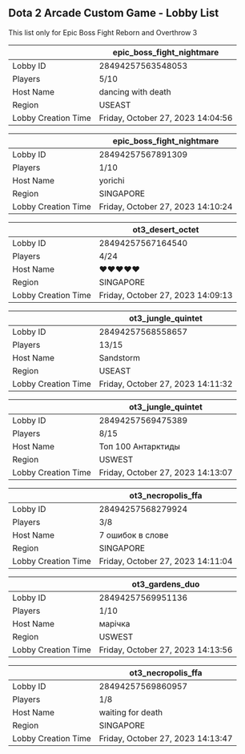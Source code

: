## Dota 2 Arcade Custom Game - Lobby List

This list only for Epic Boss Fight Reborn and Overthrow 3

|  | epic_boss_fight_nightmare |
| ------ | ------ |
| Lobby ID | 28494257563548053 |
| Players | 5/10 |
| Host Name | dancing with death |
| Region | USEAST |
| Lobby Creation Time | Friday, October 27, 2023 14:04:56 |


|  | epic_boss_fight_nightmare |
| ------ | ------ |
| Lobby ID | 28494257567891309 |
| Players | 1/10 |
| Host Name | yorichi |
| Region | SINGAPORE |
| Lobby Creation Time | Friday, October 27, 2023 14:10:24 |


|  | ot3_desert_octet |
| ------ | ------ |
| Lobby ID | 28494257567164540 |
| Players | 4/24 |
| Host Name | ♥♥♥♥♥ |
| Region | SINGAPORE |
| Lobby Creation Time | Friday, October 27, 2023 14:09:13 |


|  | ot3_jungle_quintet |
| ------ | ------ |
| Lobby ID | 28494257568558657 |
| Players | 13/15 |
| Host Name | Sandstorm |
| Region | USEAST |
| Lobby Creation Time | Friday, October 27, 2023 14:11:32 |


|  | ot3_jungle_quintet |
| ------ | ------ |
| Lobby ID | 28494257569475389 |
| Players | 8/15 |
| Host Name | Топ 100 Антарктиды |
| Region | USWEST |
| Lobby Creation Time | Friday, October 27, 2023 14:13:07 |


|  | ot3_necropolis_ffa |
| ------ | ------ |
| Lobby ID | 28494257568279924 |
| Players | 3/8 |
| Host Name | 7 ошибок в слове |
| Region | SINGAPORE |
| Lobby Creation Time | Friday, October 27, 2023 14:11:04 |


|  | ot3_gardens_duo |
| ------ | ------ |
| Lobby ID | 28494257569951136 |
| Players | 1/10 |
| Host Name | марічка |
| Region | USWEST |
| Lobby Creation Time | Friday, October 27, 2023 14:13:56 |


|  | ot3_necropolis_ffa |
| ------ | ------ |
| Lobby ID | 28494257569860957 |
| Players | 1/8 |
| Host Name | waiting for death |
| Region | SINGAPORE |
| Lobby Creation Time | Friday, October 27, 2023 14:13:47 |


